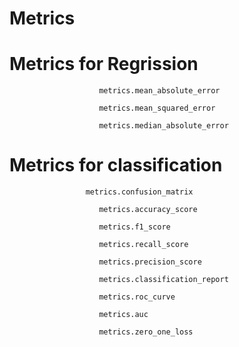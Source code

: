 # Metrics

# Metrics for Regrission
                        metrics.mean_absolute_error
			
                        metrics.mean_squared_error
			
                        metrics.median_absolute_error


# Metrics for classification
	                 metrics.confusion_matrix
			
                        metrics.accuracy_score
			
                        metrics.f1_score
			
                        metrics.recall_score
			
                        metrics.precision_score

                        metrics.classification_report
			
                        metrics.roc_curve
			
                        metrics.auc

                        metrics.zero_one_loss
